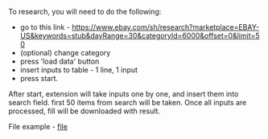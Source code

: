 To research, you will need to do the following:
- go to this link - https://www.ebay.com/sh/research?marketplace=EBAY-US&keywords=stub&dayRange=30&categoryId=6000&offset=0&limit=50
- (optional) change category
- press 'load data' button
- insert inputs to table - 1 line, 1 input
- press start.

After start, extension will take inputs one by one, and insert them into search field.
first 50 items from search will be taken. Once all inputs are processed,
fill will be downloaded with result.

File example - [file](./ebay_research_items_list_2021-12-05T13_50_07.972Z.csv)
